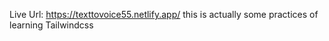 Live  Url: https://texttovoice55.netlify.app/
this is actually some practices of learning Tailwindcss 

